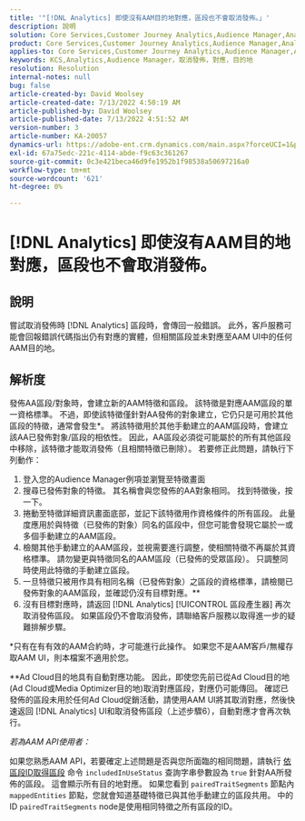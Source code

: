 ```yaml
---
title: '"[!DNL Analytics] 即使沒有AAM目的地對應，區段也不會取消發佈。」'
description: 說明
solution: Core Services,Customer Journey Analytics,Audience Manager,Analytics
product: Core Services,Customer Journey Analytics,Audience Manager,Analytics
applies-to: Core Services,Customer Journey Analytics,Audience Manager,Analytics
keywords: KCS,Analytics,Audience Manager，取消發佈，對應，目的地
resolution: Resolution
internal-notes: null
bug: false
article-created-by: David Woolsey
article-created-date: 7/13/2022 4:50:19 AM
article-published-by: David Woolsey
article-published-date: 7/13/2022 4:51:52 AM
version-number: 3
article-number: KA-20057
dynamics-url: https://adobe-ent.crm.dynamics.com/main.aspx?forceUCI=1&pagetype=entityrecord&etn=knowledgearticle&id=7441e345-6702-ed11-82e4-00224809fe22
exl-id: 67a75edc-221c-4114-abde-f9c63c361267
source-git-commit: 0c3e421beca46d9fe1952b1f98538a50697216a0
workflow-type: tm+mt
source-wordcount: '621'
ht-degree: 0%

---
```


# [!DNL Analytics] 即使沒有AAM目的地對應，區段也不會取消發佈。

## 說明

嘗試取消發佈時 [!DNL Analytics] 區段時，會傳回一般錯誤。 此外，客戶服務可能會回報錯誤代碼指出仍有對應的實體，但相關區段並未對應至AAM UI中的任何AAM目的地。 

## 解析度

發佈AA區段/對象時，會建立新的AAM特徵和區段。 該特徵是對應AAM區段的單一資格標準。 不過，即使該特徵僅針對AA發佈的對象建立，它仍只是可用於其他區段的特徵，通常會發生\*。 將該特徵用於其他手動建立的AAM區段時，會建立該AA已發佈對象/區段的相依性。 因此，AA區段必須從可能屬於的所有其他區段中移除，該特徵才能取消發佈（且相關特徵已刪除）。 若要修正此問題，請執行下列動作：<br>
1. 登入您的Audience Manager例項並瀏覽至特徵畫面
2. 搜尋已發佈對象的特徵。 其名稱會與您發佈的AA對象相同。 找到特徵後，按一下。
3. 捲動至特徵詳細資訊畫面底部，並記下該特徵用作資格條件的所有區段。 此量度應用於與特徵（已發佈的對象）同名的區段中，但您可能會發現它屬於一或多個手動建立的AAM區段。
4. 檢閱其他手動建立的AAM區段，並視需要進行調整，使相關特徵不再屬於其資格標準。 請勿變更與特徵同名的AAM區段（已發佈的受眾區段）。 只調整同時使用此特徵的手動建立區段。
5. 一旦特徵只被用作具有相同名稱（已發佈對象）之區段的資格標準，請檢閱已發佈對象的AAM區段，並確認仍沒有目標對應。\*\*
6. 沒有目標對應時，請返回 [!DNL Analytics] [!UICONTROL 區段產生器] 再次取消發佈區段。 如果區段仍不會取消發佈，請聯絡客戶服務以取得進一步的疑難排解步驟。


\*只有在有有效的AAM合約時，才可能進行此操作。 如果您不是AAM客戶/無權存取AAM UI，則本檔案不適用於您。

\*\*Ad Cloud目的地具有自動對應功能。 因此，即使您先前已從Ad Cloud目的地(Ad Cloud或Media Optimizer目的地)取消對應區段，對應仍可能傳回。 確認已發佈的區段未用於任何Ad Cloud促銷活動，請使用AAM UI將其取消對應，然後快速返回 [!DNL Analytics] UI和取消發佈區段（上述步驟6），自動對應才會再次執行。



*若為AAM API使用者：*

如果您熟悉AAM API，若要確定上述問題是否與您所面臨的相同問題，請執行 [依區段ID取得區段](https://bank.demdex.com/portal/swagger/index.html#/Segments%20API/get_segments__sid_) 命令 `includedInUseStatus` 查詢字串參數設為 `true` 針對AA所發佈的區段。 這會顯示所有目的地對應。 如果您看到 `pairedTraitSegments` 節點內 `mappedEntities` 節點，您就會知道基礎特徵已與其他手動建立的區段共用。 中的ID `pairedTraitSegments` node是使用相同特徵之所有區段的ID。
